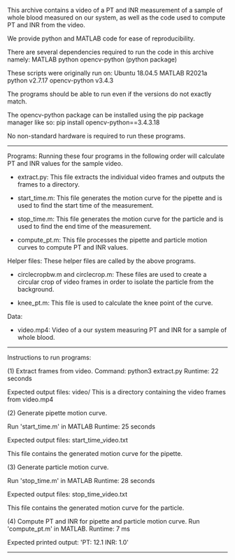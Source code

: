 This archive contains a video of a PT and INR measurement of a sample of whole blood measured on our system, as well as the code used to compute PT and INR from the video.

We provide python and MATLAB code for ease of reproducibility.

There are several dependencies required to run the code in this archive namely:
MATLAB
python
opencv-python (python package)

These scripts were originally run on:
Ubuntu 18.04.5
MATLAB R2021a
python v2.7.17
opencv-python v3.4.3

The programs should be able to run even if the versions do not exactly match.

The opencv-python package can be installed using the pip package manager like so:
pip install opencv-python==3.4.3.18

No non-standard hardware is required to run these programs.

--------------------------------------

Programs:
Running these four programs in the following order will calculate PT and INR values for the sample video.

* extract.py: This file extracts the individual video frames and outputs the frames to a directory.

* start_time.m: This file generates the motion curve for the pipette and is used to find the start time of the measurement.

* stop_time.m: This file generates the motion curve for the particle and is used to find the end time of the measurement.

* compute_pt.m: This file processes the pipette and particle motion curves to compute PT and INR values.

Helper files:
These helper files are called by the above programs.

* circlecropbw.m and circlecrop.m: These files are used to create a circular crop of video frames in order to isolate the particle from the background.

* knee_pt.m: This file is used to calculate the knee point of the curve.

Data:
* video.mp4: Video of a our system measuring PT and INR for a sample of whole blood.

--------------------------------------

Instructions to run programs:

(1) Extract frames from video.
Command: python3 extract.py
Runtime: 22 seconds

Expected output files: 
video/
This is a directory containing the video frames from video.mp4

(2) Generate pipette motion curve.

Run 'start_time.m' in MATLAB
Runtime: 25 seconds

Expected output files:
start_time_video.txt

This file contains the generated motion curve for the pipette.

(3) Generate particle motion curve.

Run 'stop_time.m' in MATLAB
Runtime: 28 seconds

Expected output files:
stop_time_video.txt

This file contains the generated motion curve for the particle.

(4) Compute PT and INR for pipette and particle motion curve.
Run 'compute_pt.m' in MATLAB.
Runtime: 7 ms

Expected printed output:
'PT: 12.1
 INR: 1.0'

--------------------------------------

